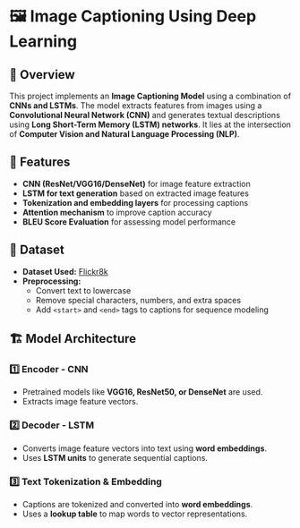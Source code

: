 # 🖼️ Image Captioning Using Deep Learning  

## 📌 Overview  
This project implements an **Image Captioning Model** using a combination of **CNNs and LSTMs**. The model extracts features from images using a **Convolutional Neural Network (CNN)** and generates textual descriptions using **Long Short-Term Memory (LSTM) networks**. It lies at the intersection of **Computer Vision and Natural Language Processing (NLP)**.

## 🚀 Features  
- **CNN (ResNet/VGG16/DenseNet)** for image feature extraction  
- **LSTM for text generation** based on extracted image features  
- **Tokenization and embedding layers** for processing captions  
- **Attention mechanism** to improve caption accuracy  
- **BLEU Score Evaluation** for assessing model performance  

## 📂 Dataset  
- **Dataset Used:** [Flickr8k](https://www.kaggle.com/datasets/adityajn105/flickr8k)  
- **Preprocessing:**  
  - Convert text to lowercase  
  - Remove special characters, numbers, and extra spaces  
  - Add `<start>` and `<end>` tags to captions for sequence modeling  

## 🏗️ Model Architecture  
### **1️⃣ Encoder - CNN**
- Pretrained models like **VGG16, ResNet50, or DenseNet** are used.
- Extracts image feature vectors.

### **2️⃣ Decoder - LSTM**
- Converts image feature vectors into text using **word embeddings**.
- Uses **LSTM units** to generate sequential captions.

### **3️⃣ Text Tokenization & Embedding**
- Captions are tokenized and converted into **word embeddings**.
- Uses a **lookup table** to map words to vector representations.
